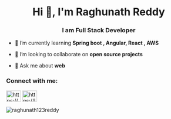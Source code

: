 <h1 align="center">Hi 👋, I'm Raghunath Reddy</h1>
<h3 align="center">I am Full Stack Developer</h3>

- 🌱 I’m currently learning **Spring boot , Angular, React , AWS**

- 👯 I’m looking to collaborate on **open source projects**

- 💬 Ask me about **web**

<h3 align="left">Connect with me:</h3>
<p align="left">
<a href="https://linkedin.com/in/https://www.linkedin.com/in/raghunath12/" target="blank"><img align="center" src="https://raw.githubusercontent.com/rahuldkjain/github-profile-readme-generator/master/src/images/icons/Social/linked-in-alt.svg" alt="https://www.linkedin.com/in/raghunath12/" height="30" width="40" /></a>
<a href="https://leetcode.com/u/Raghunathreddy/" target="blank"><img align="center" src="https://raw.githubusercontent.com/rahuldkjain/github-profile-readme-generator/master/src/images/icons/Social/leet-code.svg" alt="https://leetcode.com/u/raghunathreddy/" height="30" width="40" /></a>
</p>


<p><img align="center" src="https://github-readme-stats.vercel.app/api/top-langs?username=raghunath123reddy&show_icons=true&locale=en&layout=compact" alt="raghunath123reddy" /></p>
